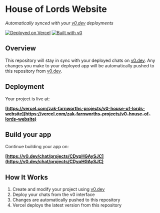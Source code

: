 # House of Lords Website

*Automatically synced with your [v0.dev](https://v0.dev) deployments*

[![Deployed on Vercel](https://img.shields.io/badge/Deployed%20on-Vercel-black?style=for-the-badge&logo=vercel)](https://vercel.com/zak-farnworths-projects/v0-house-of-lords-website)
[![Built with v0](https://img.shields.io/badge/Built%20with-v0.dev-black?style=for-the-badge)](https://v0.dev/chat/projects/CDypHGAySJC)

## Overview

This repository will stay in sync with your deployed chats on [v0.dev](https://v0.dev).
Any changes you make to your deployed app will be automatically pushed to this repository from [v0.dev](https://v0.dev).

## Deployment

Your project is live at:

**[https://vercel.com/zak-farnworths-projects/v0-house-of-lords-website](https://vercel.com/zak-farnworths-projects/v0-house-of-lords-website)**

## Build your app

Continue building your app on:

**[https://v0.dev/chat/projects/CDypHGAySJC](https://v0.dev/chat/projects/CDypHGAySJC)**

## How It Works

1. Create and modify your project using [v0.dev](https://v0.dev)
2. Deploy your chats from the v0 interface
3. Changes are automatically pushed to this repository
4. Vercel deploys the latest version from this repository
